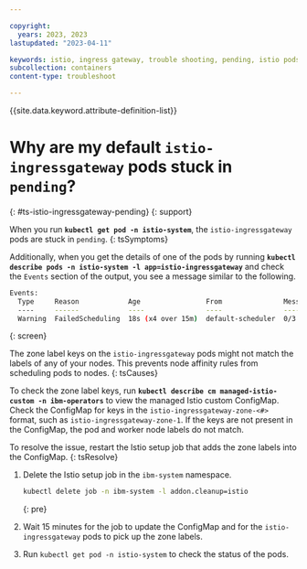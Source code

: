 ```yaml
---

copyright:
  years: 2023, 2023
lastupdated: "2023-04-11"

keywords: istio, ingress gateway, trouble shooting, pending, istio pods
subcollection: containers
content-type: troubleshoot

---
```



{{site.data.keyword.attribute-definition-list}}


# Why are my default `istio-ingressgateway` pods stuck in `pending`?
{: #ts-istio-ingressgateway-pending}
{: support}


When you run **`kubectl get pod -n istio-system`**, the `istio-ingressgateway` pods are stuck in `pending`. 
{: tsSymptoms}

Additionally, when you get the details of one of the pods by running **`kubectl describe pods -n istio-system -l app=istio-ingressgateway`** and check the `Events` section of the output, you see a message similar to the following.

```sh
Events:
  Type     Reason            Age                From               Message
  ----     ------            ----               ----               -------
  Warning  FailedScheduling  18s (x4 over 15m)  default-scheduler  0/3 nodes are available: 3 node(s) didn't match Pod's node affinity/selector. preemption: 0/3 nodes are available: 3 Preemption is not helpful for scheduling..
```
{: screen}

The zone label keys on the `istio-ingressgateway` pods might not match the labels of any of your nodes. This prevents node affinity rules from scheduling pods to nodes.
{: tsCauses}

To check the zone label keys, run **`kubectl describe cm managed-istio-custom -n ibm-operators`** to view the managed Istio custom ConfigMap. Check the ConfigMap for keys in the `istio-ingressgateway-zone-<#>` format, such as `istio-ingressgateway-zone-1`. If the keys are not present in the ConfigMap, the pod and worker node labels do not match.

To resolve the issue, restart the Istio setup job that adds the zone labels into the ConfigMap.
{: tsResolve}

1. Delete the Istio setup job in the `ibm-system` namespace.

    ```sh
    kubectl delete job -n ibm-system -l addon.cleanup=istio
    ```
    {: pre}

2. Wait 15 minutes for the job to update the ConfigMap and for the `istio-ingressgateway` pods to pick up the zone labels. 

3. Run `kubectl get pod -n istio-system` to check the status of the pods.



